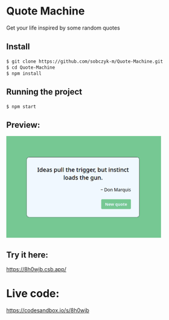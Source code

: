 # Quote Machine

Get your life inspired by some random quotes

## Install

    $ git clone https://github.com/sobczyk-m/Quote-Machine.git
    $ cd Quote-Machine
    $ npm install

## Running the project

    $ npm start

## Preview:

<img alt="Quote-Machine.png" height="270" src="Quote-Machine.png" width="410"/>

## Try it here:

https://8h0wjb.csb.app/

# Live code:

https://codesandbox.io/s/8h0wjb

